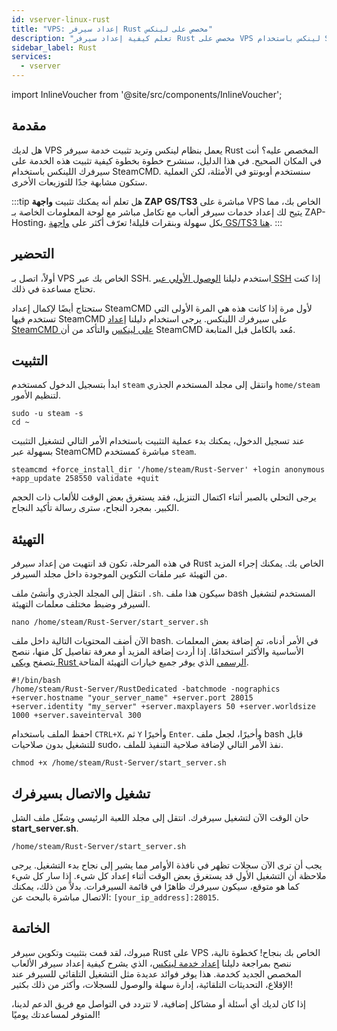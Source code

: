 ```yaml
---
id: vserver-linux-rust
title: "VPS: إعداد سيرفر Rust مخصص على لينكس"
description: "تعلم كيفية إعداد سيرفر Rust مخصص على VPS لينكس باستخدام SteamCMD لتأجير سيرفر ألعاب سلس → تعلّم المزيد الآن"
sidebar_label: Rust
services:
  - vserver
---
```


import InlineVoucher from '@site/src/components/InlineVoucher';

## مقدمة

هل لديك VPS يعمل بنظام لينكس وتريد تثبيت خدمة سيرفر Rust المخصص عليه؟ أنت في المكان الصحيح. في هذا الدليل، سنشرح خطوة بخطوة كيفية تثبيت هذه الخدمة على سيرفرك اللينكس باستخدام SteamCMD. سنستخدم أوبونتو في الأمثلة، لكن العملية ستكون مشابهة جدًا للتوزيعات الأخرى.

:::tip
هل تعلم أنه يمكنك تثبيت **واجهة ZAP GS/TS3** مباشرة على VPS الخاص بك، مما يتيح لك إعداد خدمات سيرفر ألعاب مع تكامل مباشر مع لوحة المعلومات الخاصة بـ ZAP-Hosting، بكل سهولة وبنقرات قليلة! تعرّف أكثر على [واجهة GS/TS3 هنا](vserver-linux-gs-interface.md).
:::

<InlineVoucher />

## التحضير

أولاً، اتصل بـ VPS الخاص بك عبر SSH. استخدم دليلنا [الوصول الأولي عبر SSH](vserver-linux-ssh.md) إذا كنت تحتاج مساعدة في ذلك.

ستحتاج أيضًا لإكمال إعداد SteamCMD لأول مرة إذا كانت هذه هي المرة الأولى التي تستخدم فيها SteamCMD على سيرفرك اللينكس. يرجى استخدام دليلنا [إعداد SteamCMD على لينكس](vserver-linux-steamcmd.md) والتأكد من أن SteamCMD مُعد بالكامل قبل المتابعة.

## التثبيت

ابدأ بتسجيل الدخول كمستخدم `steam` وانتقل إلى مجلد المستخدم الجذري `home/steam` لتنظيم الأمور.
```
sudo -u steam -s
cd ~
```

عند تسجيل الدخول، يمكنك بدء عملية التثبيت باستخدام الأمر التالي لتشغيل التثبيت بسهولة عبر SteamCMD مباشرة كمستخدم `steam`.
```
steamcmd +force_install_dir '/home/steam/Rust-Server' +login anonymous +app_update 258550 validate +quit
```

يرجى التحلي بالصبر أثناء اكتمال التنزيل، فقد يستغرق بعض الوقت للألعاب ذات الحجم الكبير. بمجرد النجاح، سترى رسالة تأكيد النجاح.

## التهيئة

في هذه المرحلة، تكون قد انتهيت من إعداد سيرفر Rust الخاص بك. يمكنك إجراء المزيد من التهيئة عبر ملفات التكوين الموجودة داخل مجلد السيرفر.

انتقل إلى المجلد الجذري وأنشئ ملف `.sh`. سيكون هذا ملف bash المستخدم لتشغيل السيرفر وضبط مختلف معلمات التهيئة.
```
nano /home/steam/Rust-Server/start_server.sh
```

الآن أضف المحتويات التالية داخل ملف bash. في الأمر أدناه، تم إضافة بعض المعلمات الأساسية والأكثر استخدامًا. إذا أردت إضافة المزيد أو معرفة تفاصيل كل منها، ننصح بتصفح [ويكي Rust الرسمي](https://wiki.facepunch.com/rust/Creating-a-server#startingtheserver) الذي يوفر جميع خيارات التهيئة المتاحة.
```
#!/bin/bash
/home/steam/Rust-Server/RustDedicated -batchmode -nographics +server.hostname "your_server_name" +server.port 28015 +server.identity "my_server" +server.maxplayers 50 +server.worldsize 1000 +server.saveinterval 300
```

احفظ الملف باستخدام `CTRL+X`، ثم `Y` وأخيرًا `Enter`. وأخيرًا، لجعل ملف bash قابل للتشغيل بدون صلاحيات sudo، نفذ الأمر التالي لإضافة صلاحية التنفيذ للملف.
```
chmod +x /home/steam/Rust-Server/start_server.sh
```

## تشغيل والاتصال بسيرفرك

حان الوقت الآن لتشغيل سيرفرك. انتقل إلى مجلد اللعبة الرئيسي وشغّل ملف الشل **start_server.sh**.
```
/home/steam/Rust-Server/start_server.sh
```

يجب أن ترى الآن سجلات تظهر في نافذة الأوامر مما يشير إلى نجاح بدء التشغيل. يرجى ملاحظة أن التشغيل الأول قد يستغرق بعض الوقت أثناء إعداد كل شيء. إذا سار كل شيء كما هو متوقع، سيكون سيرفرك ظاهرًا في قائمة السيرفرات. بدلاً من ذلك، يمكنك الاتصال مباشرة بالبحث عن: `[your_ip_address]:28015`.

## الخاتمة

مبروك، لقد قمت بتثبيت وتكوين سيرفر Rust على VPS الخاص بك بنجاح! كخطوة تالية، ننصح بمراجعة دليلنا [إعداد خدمة لينكس](vserver-linux-create-gameservice.md)، الذي يشرح كيفية إعداد سيرفر الألعاب المخصص الجديد كخدمة. هذا يوفر فوائد عديدة مثل التشغيل التلقائي للسيرفر عند الإقلاع، التحديثات التلقائية، إدارة سهلة والوصول للسجلات، وأكثر من ذلك بكثير!

إذا كان لديك أي أسئلة أو مشاكل إضافية، لا تتردد في التواصل مع فريق الدعم لدينا، المتوفر لمساعدتك يوميًا!

<InlineVoucher />